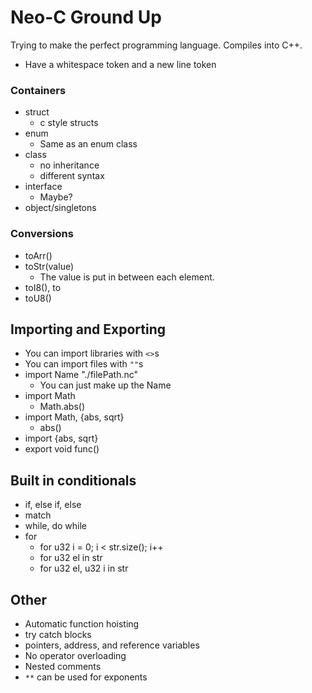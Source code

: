 # Neo-C Ground Up
Trying to make the perfect programming language.
Compiles into C++.
- Have a whitespace token and a new line token


### Containers
- struct
	- c style structs
- enum
	- Same as an enum class
- class
	- no inheritance
	- different syntax
- interface
	- Maybe?
- object/singletons

### Conversions
- toArr()
- toStr(value)
	- The value is put in between each element.
- toI8(), to
- toU8()

## Importing and Exporting
- You can import libraries with `<>`s
- You can import files with `""`s
- import Name "./filePath.nc"
	- You can just make up the Name
- import Math <Math>
	- Math.abs()
- import Math, {abs, sqrt} <Math>
	- abs()
- import {abs, sqrt} <Math>
- export void func()

## Built in conditionals
- if, else if, else
- match
- while, do while
- for
	- for u32 i = 0; i < str.size(); i++
	- for u32 el in str
	- for u32 el, u32 i in str

## Other
- Automatic function hoisting
- try catch blocks
- pointers, address, and reference variables
- No operator overloading
- Nested comments
- `**` can be used for exponents